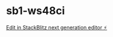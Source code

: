 # sb1-ws48ci

[Edit in StackBlitz next generation editor ⚡️](https://stackblitz.com/~/github.com/drinngreen/sb1-ws48ci)